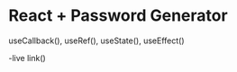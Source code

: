 # React + Password Generator
useCallback(), useRef(), useState(), useEffect()

-live link()










